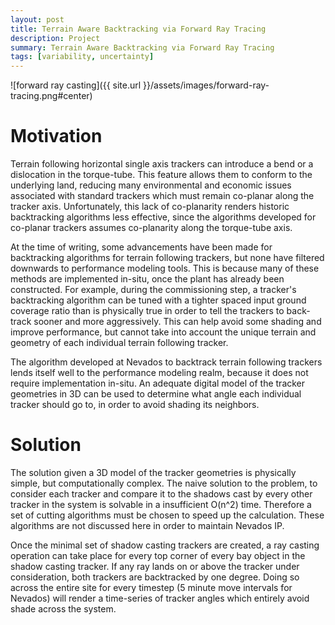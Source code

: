 ```yaml
---
layout: post
title: Terrain Aware Backtracking via Forward Ray Tracing 
description: Project
summary: Terrain Aware Backtracking via Forward Ray Tracing 
tags: [variability, uncertainty]
---
```


![forward ray casting]({{ site.url }}/assets/images/forward-ray-tracing.png#center)


# Motivation

Terrain following horizontal single axis trackers can introduce a bend or a dislocation in the torque-tube.  This feature allows them to conform to the underlying land, reducing many environmental and economic issues associated with standard trackers which must remain co-planar along the tracker axis.  Unfortunately, this lack of co-planarity renders historic backtracking algorithms less effective, since the algorithms developed for co-planar trackers assumes co-planarity along the torque-tube axis.  

At the time of writing, some advancements have been made for backtracking algorithms for terrain following trackers, but none have filtered downwards to performance modeling tools. This is because many of these methods are implemented in-situ, once the plant has already been constructed.  For example, during the commissioning step, a tracker's backtracking algorithm can be tuned with a tighter spaced input ground coverage ratio than is physically true in order to tell the trackers to back-track sooner and more aggressively.  This can help avoid some shading and improve performance, but cannot take into account the unique terrain and geometry of each individual terrain following tracker.

The algorithm developed at Nevados to backtrack terrain following trackers lends itself well to the performance modeling realm, because it does not require implementation in-situ.  An adequate digital model of the tracker geometries in 3D can be used to determine what angle each individual tracker should go to, in order to avoid shading its neighbors.

# Solution

The solution given a 3D model of the tracker geometries is physically simple, but computationally complex.  The naive solution to the problem, to consider each tracker and compare it to the shadows cast by every other tracker in the system is solvable in a insufficient O(n^2) time.  Therefore a set of cutting algorithms must be chosen to speed up the calculation.  These algorithms are not discussed here in order to maintain Nevados IP.  

Once the minimal set of shadow casting trackers are created, a ray casting operation can take place for every top corner of every bay object in the shadow casting tracker.  If any ray lands on or above the tracker under consideration, both trackers are backtracked by one degree.  Doing so across the entire site for every timestep (5 minute move intervals for Nevados) will render a time-series of tracker angles which entirely avoid shade across the system.
